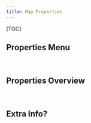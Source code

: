 ```yaml
---
title: Map Properties
---
```


[TOC]

Properties Menu
---------------------------



&nbsp;

Properties Overview
---------------------------



&nbsp;

Extra Info?
---------------------------
